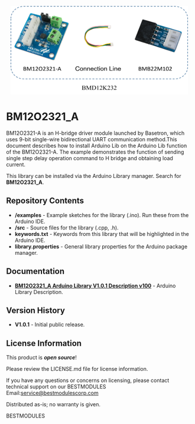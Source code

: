 <div align=center>
<img src="https://github.com/BestModules-Libraries/img/blob/main/BMD12K232_V1.0.png" width="480" height="240"> 
</div> 

BM12O2321_A
===========================================================

BM12O2321-A is an H-bridge driver module launched by Basetron, which uses 9-bit single-wire bidirectional UART communication method.This document describes how to install Arduino Lib on the Arduino Lib function of the BM12O2321-A. The example demonstrates the function of sending single step delay operation command to H bridge and obtaining load current.

This library can be installed via the Arduino Library manager. Search for **BM12O2321_A**. 

Repository Contents
-------------------

* **/examples** - Example sketches for the library (.ino). Run these from the Arduino IDE. 
* **/src** - Source files for the library (.cpp, .h).
* **keywords.txt** - Keywords from this library that will be highlighted in the Arduino IDE. 
* **library.properties** - General library properties for the Arduino package manager. 

Documentation 
-------------------

* **[BM12O2321_A Arduino Library V1.0.1 Description v100]( https://www.bestmodulescorp.com/bm12o2321_a.html#tab-product2 )** - Arduino Library Description.

Version History  
-------------------

* **V1.0.1** - Initial public release.

License Information
-------------------

This product is _**open source**_! 

Please review the LICENSE.md file for license information. 

If you have any questions or concerns on licensing, please contact technical support on our BESTMODULES Email:service@bestmodulescorp.com

Distributed as-is; no warranty is given.

BESTMODULES
